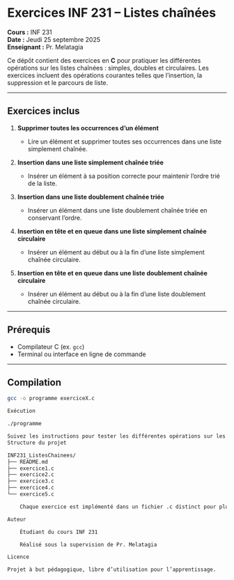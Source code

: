 # Exercices INF 231 – Listes chaînées

**Cours :** INF 231  
**Date :** Jeudi 25 septembre 2025  
**Enseignant :** Pr. Melatagia  

Ce dépôt contient des exercices en **C** pour pratiquer les différentes opérations sur les listes chaînées : simples, doubles et circulaires. Les exercices incluent des opérations courantes telles que l’insertion, la suppression et le parcours de liste.

---

## **Exercices inclus**

1. **Supprimer toutes les occurrences d’un élément**
   - Lire un élément et supprimer toutes ses occurrences dans une liste simplement chaînée.

2. **Insertion dans une liste simplement chaînée triée**
   - Insérer un élément à sa position correcte pour maintenir l’ordre trié de la liste.

3. **Insertion dans une liste doublement chaînée triée**
   - Insérer un élément dans une liste doublement chaînée triée en conservant l’ordre.

4. **Insertion en tête et en queue dans une liste simplement chaînée circulaire**
   - Insérer un élément au début ou à la fin d’une liste simplement chaînée circulaire.

5. **Insertion en tête et en queue dans une liste doublement chaînée circulaire**
   - Insérer un élément au début ou à la fin d’une liste doublement chaînée circulaire.

---

## **Prérequis**

- Compilateur C (ex. `gcc`)  
- Terminal ou interface en ligne de commande

---

## **Compilation**

```bash
gcc -o programme exerciceX.c

Exécution

./programme

Suivez les instructions pour tester les différentes opérations sur les listes.
Structure du projet

INF231_ListesChainees/
├── README.md
├── exercice1.c
├── exercice2.c
├── exercice3.c
├── exercice4.c
└── exercice5.c

    Chaque exercice est implémenté dans un fichier .c distinct pour plus de clarté et de modularité.

Auteur

    Étudiant du cours INF 231

    Réalisé sous la supervision de Pr. Melatagia

Licence

Projet à but pédagogique, libre d’utilisation pour l’apprentissage.
